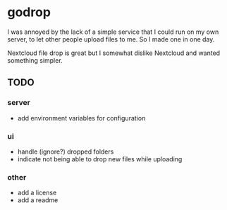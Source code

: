 # godrop

I was annoyed by the lack of a simple service that I could run on my own server, to let other people upload files to me. So I made one in one day.

Nextcloud file drop is great but I somewhat dislike Nextcloud and wanted something simpler.

## TODO

### server

- add environment variables for configuration

### ui

- handle (ignore?) dropped folders
- indicate not being able to drop new files while uploading

### other

- add a license
- add a readme

